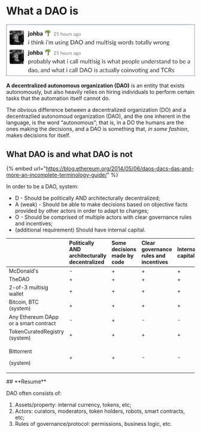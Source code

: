 # What a DAO is

![Johann Barbie, Parseclabs.org](../.gitbook/assets/153890270935383106.png)

**A decentralized autonomous organization \(DAO\)** is an entity that exists autonomously, but also heavily relies on hiring individuals to perform certain tasks that the automation itself cannot do.

The obvious difference between a decentralized organization \(DO\) and a decentrazlied autonomoud organization \(DAO\), and the one inherent in the language, is the word “autonomous”; that is, in a DO the humans are the ones making the decisions, and a DAO is something that, _in some fashion_, makes decisions for itself.  

## What DAO is and what DAO is not

{% embed url="https://blog.ethereum.org/2014/05/06/daos-dacs-das-and-more-an-incomplete-terminology-guide/" %}

In order to be a DAO, system:

* D - Should be politically AND architecturally decentralized;
* A \(weak\) - Should be able to make decisions based on objective facts provided by other actors in order to adapt to changes;
* O - Should be comprised of multiple actors with clear governance rules and incentives;
* \(additional requirement\) Should have internal capital.



<table>
  <thead>
    <tr>
      <th style="text-align:left"></th>
      <th style="text-align:left">Politically AND architecturally decentralized</th>
      <th style="text-align:left">Some decisions made by code</th>
      <th style="text-align:left">Clear governance rules and incentives</th>
      <th style="text-align:left">Internal capital</th>
      <th style="text-align:left">DAO?</th>
    </tr>
  </thead>
  <tbody>
    <tr>
      <td style="text-align:left">McDonald's</td>
      <td style="text-align:left">-</td>
      <td style="text-align:left">+</td>
      <td style="text-align:left">+</td>
      <td style="text-align:left">+</td>
      <td style="text-align:left">No</td>
    </tr>
    <tr>
      <td style="text-align:left">TheDAO</td>
      <td style="text-align:left">+</td>
      <td style="text-align:left">+</td>
      <td style="text-align:left">+</td>
      <td style="text-align:left">+</td>
      <td style="text-align:left"><b>Yes</b>
      </td>
    </tr>
    <tr>
      <td style="text-align:left">2-of-3 multisig wallet</td>
      <td style="text-align:left">+</td>
      <td style="text-align:left">+</td>
      <td style="text-align:left">+</td>
      <td style="text-align:left">+</td>
      <td style="text-align:left"><b>Yes</b>
      </td>
    </tr>
    <tr>
      <td style="text-align:left">Bitcoin, BTC
        <br />(system)</td>
      <td style="text-align:left">+</td>
      <td style="text-align:left">+</td>
      <td style="text-align:left">+</td>
      <td style="text-align:left">+</td>
      <td style="text-align:left"><b>Yes</b>
      </td>
    </tr>
    <tr>
      <td style="text-align:left">Any Ethereum DApp or a smart contract</td>
      <td style="text-align:left">-</td>
      <td style="text-align:left">+</td>
      <td style="text-align:left">-</td>
      <td style="text-align:left">-</td>
      <td style="text-align:left">No</td>
    </tr>
    <tr>
      <td style="text-align:left">TokenCuratedRegistry (system)</td>
      <td style="text-align:left">+</td>
      <td style="text-align:left">+</td>
      <td style="text-align:left">+</td>
      <td style="text-align:left">+</td>
      <td style="text-align:left"><b>Yes</b>
      </td>
    </tr>
    <tr>
      <td style="text-align:left">
        <p>Bittorrent</p>
        <p>(system)</p>
      </td>
      <td style="text-align:left">+</td>
      <td style="text-align:left">+</td>
      <td style="text-align:left">-</td>
      <td style="text-align:left">-</td>
      <td style="text-align:left">No</td>
    </tr>
  </tbody>
</table>## **Resume**

DAO often consists of:

1. Assets/property: internal currency, tokens, etc;
2. Actors: curators, moderators, token holders, robots, smart contracts, etc;
3. Rules of governance/protocol: permissions, business logic, etc.

